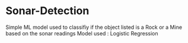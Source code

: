 # Sonar-Detection

Simple ML model used to classifiy if the object listed is a Rock or a Mine based on the sonar readings 
Model used : Logistic Regression 
